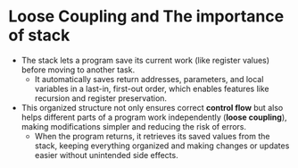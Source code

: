 # Loose Coupling and The importance of stack

- The stack lets a program save its current work (like register values) before moving to another task. 
  - It automatically saves return addresses, parameters, and local variables in a last-in, first-out order, which enables features like recursion and register preservation.
- This organized structure not only ensures correct **control flow** but also helps different parts of a program work independently (**loose coupling**), making modifications simpler and reducing the risk of errors.
  - When the program returns, it retrieves its saved values from the stack, keeping everything organized and making changes or updates easier without unintended side effects.